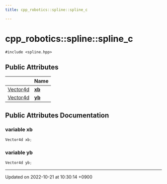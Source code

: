 ```yaml
---
title: cpp_robotics::spline::spline_c

---
```


# cpp_robotics::spline::spline_c






`#include <spline.hpp>`

## Public Attributes

|                | Name           |
| -------------- | -------------- |
| [Vector4d](/cpp_robotics/doxybook/Namespaces/namespacecpp__robotics/#using-vector4d) | **[xb](/cpp_robotics/doxybook/Classes/structcpp__robotics_1_1spline_1_1spline__c/#variable-xb)**  |
| [Vector4d](/cpp_robotics/doxybook/Namespaces/namespacecpp__robotics/#using-vector4d) | **[yb](/cpp_robotics/doxybook/Classes/structcpp__robotics_1_1spline_1_1spline__c/#variable-yb)**  |

## Public Attributes Documentation

### variable xb

```cpp
Vector4d xb;
```


### variable yb

```cpp
Vector4d yb;
```


-------------------------------

Updated on 2022-10-21 at 10:30:14 +0900